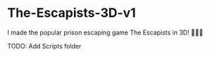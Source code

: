 # The-Escapists-3D-v1
I made the popular prison escaping game The Escapists in 3D! 🏃🏼‍♂️

TODO:
Add Scripts folder